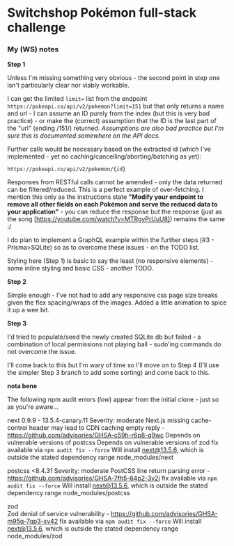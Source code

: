 # Switchshop Pokémon full-stack challenge


### My (WS) notes

**Step 1**

Unless I'm missing something very obvious - the second point in step one isn't particularly clear nor viably workable.

I can get the limited `limit=` list from the endpoint `https://pokeapi.co/api/v2/pokemon?limit=151` but that only returns a name and url - I can assume an ID purely from the index (but this is very bad practice) - or make the (correct) assumption that the ID is the last part of the "url" (ending /151/)  returned. _Assumptions are also bad practice but I'm sure this is documented somewhere on the API docs._

Further calls would be necessary based on the extracted id (which I've implemented - yet no caching/cancelling/aborting/batching as yet):

`https://pokeapi.co/api/v2/pokemon/{id}`

Responses from RESTful calls cannot be amended - only the data returned can be filtered/reduced. This is a perfect example of over-fetching. I mention this only as the instructions state **"Modify your endpoint to remove all other fields on each Pokémon and serve the reduced data to your application"** - you can reduce the response but the response (just as the song [https://youtube.com/watch?v=MTRgvPrUuU8]) remains the same :/

I do plan to implement a GraphQL example within the further steps (#3 - Prisma>SQLite) so as to overcome these issues - on the TODO list.

Styling here (Step 1) is basic to say the least (no responsive elements) - some inline styling and basic CSS - another TODO.


**Step 2**

Simple enough - I've not had to add any responsive css page size breaks given the flex spacing/wraps of the images. Added a little animation to spice it up a wee bit.

**Step 3**

I'd tried to populate/seed the newly created SQLite db but failed - a combination of local permissions not playing ball - sudo'ing commands do not overcome the issue.

I'll come back to this but I'm wary of time so I'll move on to Step 4 (I'll use the simpler Step 3 branch to add some sorting) and come back to this.


**nota bene**

The following npm audit errors (_low_) appear from the initial clone - just so as you're aware...

next  0.9.9 - 13.5.4-canary.11
Severity: moderate
Next.js missing cache-control header may lead to CDN caching empty reply - https://github.com/advisories/GHSA-c59h-r6p8-q9wc
Depends on vulnerable versions of postcss
Depends on vulnerable versions of zod
fix available via `npm audit fix --force`
Will install next@13.5.6, which is outside the stated dependency range
node_modules/next

postcss  <8.4.31
Severity: moderate
PostCSS line return parsing error - https://github.com/advisories/GHSA-7fh5-64p2-3v2j
fix available via `npm audit fix --force`
Will install next@13.5.6, which is outside the stated dependency range
node_modules/postcss

zod  
Zod denial of service vulnerability - https://github.com/advisories/GHSA-m95q-7qp3-xv42
fix available via `npm audit fix --force`
Will install next@13.5.6, which is outside the stated dependency range
node_modules/zod
